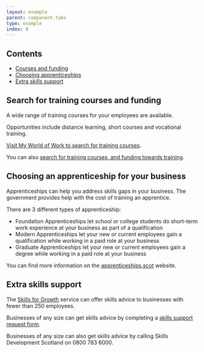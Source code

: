 ```yaml
---
layout: example
parent: component.tabs
type: example
index: 0
---
```


<div class="ds_tabs" data-module="ds-tabs">
    <nav class="ds_tabs__navigation" aria-labelledby="ds_tabs__title">
        <h2 id="ds_tabs__title" class="ds_tabs__title">Contents</h2>
        <ul class="ds_tabs__list" id="tablist">
            <li class="ds_tabs__tab">
                <a class="ds_tabs__tab-link" href="#tab1">Courses and funding</a>
            </li>
            <li class="ds_tabs__tab">
                <a class="ds_tabs__tab-link" href="#tab2">Choosing apprenticeships</a>
            </li>
            <li class="ds_tabs__tab">
                <a class="ds_tabs__tab-link" href="#tab3">Extra skills support</a>
            </li>
        </ul>
    </nav>
    <div class="ds_tabs__content  ds_tabs__content--bordered" id="tab1">
        <h2>Search for training courses and funding</h2>
        <p>A wide range of training courses for your employees are available.</p>
        <p>Opportunities include distance learning, short courses and vocational training.</p>
        <p><a href="#">Visit My World of Work to search for training courses</a>.</p>
        <p>You can also <a href="#">search for training courses, and funding towards training</a>.</p>
    </div>
    <div class="ds_tabs__content  ds_tabs__content--bordered" id="tab2">
        <h2>Choosing an apprenticeship for your business</h2>
        <p>Apprenticeships can help you address skills gaps in your business. The government provides help with the cost of training an apprentice.</p>
        <p>There are 3 different types of apprenticeship:</p>
        <ul>
            <li>Foundation Apprenticeships let school or college students do short-term work experience at your business as part of a qualification</li>
            <li>Modern Apprenticeships let your new or current employees gain a qualification while working in a paid role at your business</li>
            <li>Graduate Apprenticeships let your new or current employees gain a degree while working in a paid role at your business</li>
        </ul>
        <p>You can find more information on the <a href="#">apprenticeships.scot</a> website.</p>
    </div>
    <div class="ds_tabs__content  ds_tabs__content--bordered" id="tab3">
        <h2>Extra skills support</h2>
        <p>The <a href="#">Skills for Growth</a> service can offer skills advice to businesses with fewer than 250 employees.</p>
        <p>Businesses of any size can get skills advice by completing a <a href="#">skills support request form</a>.</p>
        <p>Businesses of any size can also get skills advice by calling Skills Development Scotland on 0800 783 6000.</p>
    </div>
</div>